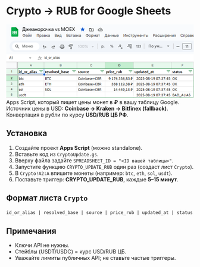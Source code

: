 # Crypto → RUB for Google Sheets
![подпись](sample.png)
Apps Script, который пишет цены монет в **₽** в вашу таблицу Google. Источник цены в USD: **Coinbase → Kraken → Bitfinex (fallback)**. Конвертация в рубли по курсу **USD/RUB ЦБ РФ**.

## Установка
1. Создайте проект **Apps Script** (можно standalone).
2. Вставьте код из `CryptoUpdate.gs`.
3. Вверху файла задайте `SPREADSHEET_ID = "<ID вашей таблицы>"`.
4. Запустите функцию `CRYPTO_UPDATE_RUB` один раз (создаст лист `Crypto`).
5. В `Crypto!A2:A` впишите монеты (например: `btc`, `eth`, `sol`, `usdt`).
6. Поставьте триггер: **CRYPTO_UPDATE_RUB**, каждые **5–15 минут**.

## Формат листа `Crypto`
`id_or_alias | resolved_base | source | price_rub | updated_at | status`

## Примечания
- Ключи API не нужны.
- Стейблы (USDT/USDC) = курс USD/RUB ЦБ.
- Уважайте лимиты публичных API; не ставьте частые триггеры.

